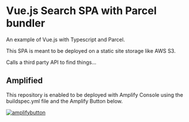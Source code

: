 # Vue.js Search SPA with Parcel bundler

An example of Vue.js with Typescript and Parcel.

This SPA is meant to be deployed on a static site storage like AWS S3.

Calls a third party API to find things...

## Amplified

This repository is enabled to be deployed with Amplify Console
using the buildspec.yml file and the Amplify Button below.

[![amplifybutton](https://oneclick.amplifyapp.com/button.svg)](https://console.aws.amazon.com/amplify/home#/deploy?repo=https://github.com/jforge/search-vue-parcel-typescript)

